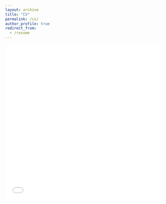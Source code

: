 ```yaml
---
layout: archive
title: "CV"
permalink: /cv/
author_profile: true
redirect_from:
  - /resume
---
```


<iframe src="/files/CV/jhilton_cv_feb2023.pdf" width="100%" height="500" frameborder="no" border="0" marginwidth="0" marginheight="0"></iframe>

